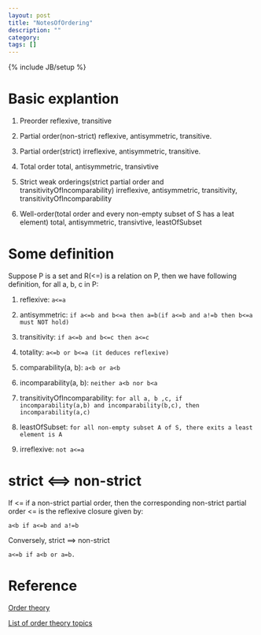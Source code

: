 ```yaml
---
layout: post
title: "NotesOfOrdering"
description: ""
category: 
tags: []
---
```

{% include JB/setup %}

# Basic explantion

1. Preorder
reflexive, transitive

2. Partial order(non-strict)
reflexive, antisymmetric, transitive.

2. Partial order(strict)
irreflexive, antisymmetric, transitive.

3. Total order
total, antisymmetric, transivtive

4. Strict weak orderings(strict partial order and transitivityOfIncomparability)
irreflexive, antisymmetric, transitivity, transitivityOfIncomparability

5. Well-order(total order and every non-empty subset of S has a leat element)
total, antisymmetric, transivtive, leastOfSubset


# Some definition
Suppose P is a set and R(<=) is a relation on P, then we have following definition, for all a, b, c in P:

1. reflexive: `a<=a `
2. antisymmetric: `if a<=b and b<=a then a=b(if a<=b and a!=b then b<=a must NOT hold)`
3. transitivity: `if a<=b and b<=c then a<=c`
4. totality: `a<=b or b<=a (it deduces reflexive)`

5. comparability(a, b): `a<b or a<b`
6. incomparability(a, b): `neither a<b nor b<a`
7. transitivityOfIncomparability: `for all a, b ,c, if incomparability(a,b) and incomparability(b,c), then incomparability(a,c)`
8. leastOfSubset: `for all non-empty subset A of S, there exits a least element is A`
9. irreflexive: `not a<=a`

# strict <==> non-strict
If <= if a non-strict partial order, then the corresponding non-strict partial order <= is the reflexive closure given by:

`a<b if a<=b and a!=b`

Conversely, strict ==> non-strict

`a<=b if a<b or a=b.`

# Reference
[Order theory](https://en.wikipedia.org/wiki/Order_theory)

[List of order theory topics](https://en.wikipedia.org/wiki/List_of_order_theory_topics)
